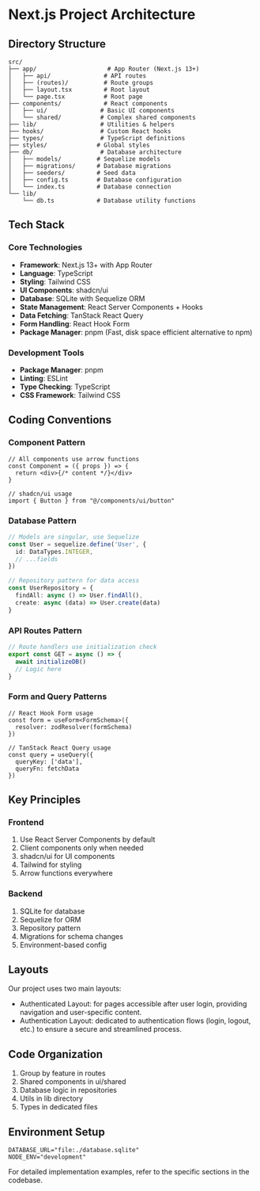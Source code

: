 # Next.js Project Architecture

## Directory Structure

```
src/
├── app/                    # App Router (Next.js 13+)
│   ├── api/               # API routes
│   ├── (routes)/          # Route groups
│   ├── layout.tsx         # Root layout
│   └── page.tsx           # Root page
├── components/            # React components
│   ├── ui/               # Basic UI components
│   └── shared/           # Complex shared components
├── lib/                  # Utilities & helpers
├── hooks/                # Custom React hooks
├── types/                # TypeScript definitions
├── styles/              # Global styles
├── db/                   # Database architecture
│   ├── models/          # Sequelize models
│   ├── migrations/      # Database migrations
│   ├── seeders/         # Seed data
│   ├── config.ts        # Database configuration
│   └── index.ts         # Database connection
└── lib/
    └── db.ts            # Database utility functions
```

## Tech Stack

### Core Technologies
- **Framework**: Next.js 13+ with App Router
- **Language**: TypeScript
- **Styling**: Tailwind CSS
- **UI Components**: shadcn/ui
- **Database**: SQLite with Sequelize ORM
- **State Management**: React Server Components + Hooks
- **Data Fetching**: TanStack React Query
- **Form Handling**: React Hook Form
- **Package Manager**: pnpm (Fast, disk space efficient alternative to npm)

### Development Tools
- **Package Manager**: pnpm
- **Linting**: ESLint
- **Type Checking**: TypeScript
- **CSS Framework**: Tailwind CSS

## Coding Conventions

### Component Pattern
```tsx
// All components use arrow functions
const Component = ({ props }) => {
  return <div>{/* content */}</div>
}

// shadcn/ui usage
import { Button } from "@/components/ui/button"
```

### Database Pattern
```ts
// Models are singular, use Sequelize
const User = sequelize.define('User', {
  id: DataTypes.INTEGER,
  // ...fields
})

// Repository pattern for data access
const UserRepository = {
  findAll: async () => User.findAll(),
  create: async (data) => User.create(data)
}
```

### API Routes Pattern
```ts
// Route handlers use initialization check
export const GET = async () => {
  await initializeDB()
  // Logic here
}
```

### Form and Query Patterns
```tsx
// React Hook Form usage
const form = useForm<FormSchema>({
  resolver: zodResolver(formSchema)
})

// TanStack React Query usage
const query = useQuery({
  queryKey: ['data'],
  queryFn: fetchData
})
```

## Key Principles

### Frontend
1. Use React Server Components by default
2. Client components only when needed
3. shadcn/ui for UI components
4. Tailwind for styling
5. Arrow functions everywhere

### Backend
1. SQLite for database
2. Sequelize for ORM
3. Repository pattern
4. Migrations for schema changes
5. Environment-based config

## Layouts

Our project uses two main layouts:
- Authenticated Layout: for pages accessible after user login, providing navigation and user-specific content.
- Authentication Layout: dedicated to authentication flows (login, logout, etc.) to ensure a secure and streamlined process.

## Code Organization
1. Group by feature in routes
2. Shared components in ui/shared
3. Database logic in repositories
4. Utils in lib directory
5. Types in dedicated files

## Environment Setup
```
DATABASE_URL="file:./database.sqlite"
NODE_ENV="development"
```

For detailed implementation examples, refer to the specific sections in the codebase.